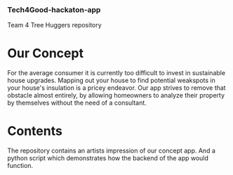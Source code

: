 ### Tech4Good-hackaton-app
Team 4 Tree Huggers repository

# Our Concept
For the average consumer it is currently too difficult to invest in sustainable house upgrades. Mapping out your house to find potential weakspots in your house's insulation is a pricey endeavor. Our app strives to remove that obstacle almost entirely, by allowing homeowners to analyze their property by themselves without the need of a consultant.

# Contents
The repository contains an artists impression of our concept app. And a python script which demonstrates how the backend of the app would function.

